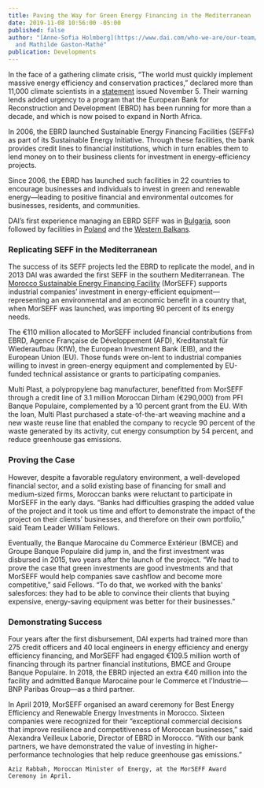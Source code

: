 ```yaml
---
title: Paving the Way for Green Energy Financing in the Mediterranean
date: 2019-11-08 10:56:00 -05:00
published: false
author: "[Anne-Sofia Holmberg](https://www.dai.com/who-we-are/our-team/anne-sofia-holmberg)
  and Mathilde Gaston-Mathé"
publication: Developments
---
```


In the face of a gathering climate crisis, “The world must quickly implement massive energy efficiency and conservation practices,” declared more than 11,000 climate scientists in a [statement](https://academic.oup.com/bioscience/advance-article/doi/10.1093/biosci/biz088/5610806) issued November 5. Their warning lends added urgency to a program that the European Bank for Reconstruction and Development (EBRD) has been running for more than a decade, and which is now poised to expand in North Africa.





In 2006, the EBRD launched Sustainable Energy Financing Facilities (SEFFs) as part of its Sustainable Energy Initiative. Through these facilities, the bank provides credit lines to financial institutions, which in turn enables them to lend money on to their business clients for investment in energy-efficiency projects.

Since 2006, the EBRD has launched such facilities in 22 countries to encourage businesses and individuals to invest in green and renewable energy—leading to positive financial and environmental outcomes for businesses, residents, and communities. 

DAI’s first experience managing an EBRD SEFF was in [Bulgaria](https://www.dai.com/our-work/projects/bulgaria-energy-efficiency-and-renewable-energy-credit-line-support-rational), soon followed by facilities in [Poland](https://www.dai.com/news/ebrd-launches-200-million-sustainable-energy-financing-facility-poland) and the [Western Balkans](https://www.dai.com/our-work/projects/western-balkans-sustainable-energy-finance-facility-webseff-i-ii). 

### Replicating SEFF in the Mediterranean

The success of its SEFF projects led the EBRD to replicate the model, and in 2013 DAI was awarded the first SEFF in the southern Mediterranean. The [Morocco Sustainable Energy Financing Facility](https://www.dai.com/our-work/projects/morocco-sustainable-energy-financing-facility-morseff) (MorSEFF) supports industrial companies’ investment in energy-efficient equipment—representing an environmental and an economic benefit in a country that, when MorSEFF was launched, was importing 90 percent of its energy needs. 

The €110 million allocated to MorSEFF included financial contributions from EBRD, Agence Française de Développement (AFD), Kreditanstalt für Wiederaufbau (KfW), the European Investment Bank (EIB), and the European Union (EU). Those funds were on-lent to industrial companies willing to invest in green-energy equipment and complemented by EU-funded technical assistance or grants to participating companies.  

<aside>Multi Plast, a polypropylene bag manufacturer, benefitted from MorSEFF through a credit line of 3.1 million Moroccan Dirham (€290,000) from PFI Banque Populaire, complemented by a 10 percent grant from the EU. With the loan, Multi Plast purchased a state-of-the-art weaving machine and a new waste reuse line that enabled the company to recycle 90 percent of the waste generated by its activity, cut energy consumption by 54 percent, and reduce greenhouse gas emissions.</aside>

### Proving the Case

However, despite a favorable regulatory environment, a well-developed financial sector, and a solid existing base of financing for small and medium-sized firms, Moroccan banks were reluctant to participate in MorSEFF in the early days. “Banks had difficulties grasping the added value of the project and it took us time and effort to demonstrate the impact of the project on their clients’ businesses, and therefore on their own portfolio,” said Team Leader William Fellows. 

Eventually, the Banque Marocaine du Commerce Extérieur (BMCE) and Groupe Banque Populaire did jump in, and the first investment was disbursed in 2015, two years after the launch of the project. “We had to prove the case that green investments are good investments and that MorSEFF would help companies save cashflow and become more competitive,” said Fellows. “To do that, we worked with the banks’ salesforces: they had to be able to convince their clients that buying expensive, energy-saving equipment was better for their businesses.”

### Demonstrating Success

Four years after the first disbursement, DAI experts had trained more than 275 credit officers and 40 local engineers in energy efficiency and energy efficiency financing, and MorSEFF had engaged €109.5 million worth of financing through its partner financial institutions, BMCE and Groupe Banque Populaire. In 2018, the EBRD injected an extra €40 million into the facility and admitted Banque Marocaine pour le Commerce et l’Industrie—BNP Paribas Group—as a third partner. 

In April 2019, MorSEFF organised an award ceremony for Best Energy Efficiency and Renewable Energy Investments in Morocco. Sixteen companies were recognized for their “exceptional commercial decisions that improve resilience and competitiveness of Moroccan businesses,” said Alexandra Veilleux Laborie, Director of EBRD in Morocco. “With our bank partners, we have demonstrated the value of investing in higher-performance technologies that help reduce greenhouse gas emissions.” 

`Aziz Rabbah, Moroccan Minister of Energy, at the MorSEFF Award Ceremony in April.`
